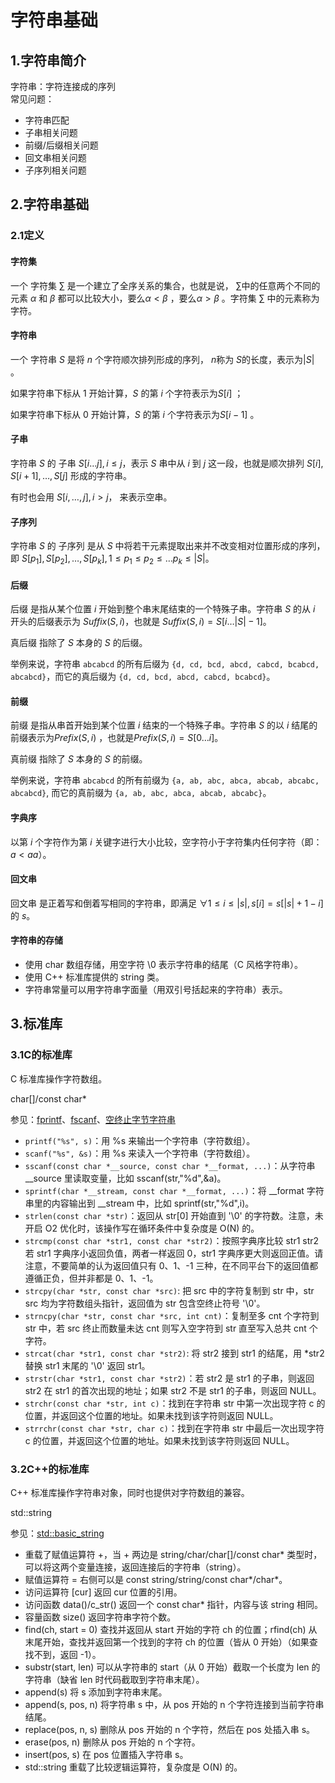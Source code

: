 # 字符串基础

## 1.字符串简介

字符串：字符连接成的序列  
常见问题：
- 字符串匹配
- 子串相关问题
- 前缀/后缀相关问题
- 回文串相关问题
- 子序列相关问题
## 2.字符串基础
### 2.1定义
#### 字符集
一个 字符集 $\sum$ 是一个建立了全序关系的集合，也就是说， $\sum$中的任意两个不同的元素 $\alpha$ 和 $\beta$ 都可以比较大小，要么$\alpha < \beta$ ，要么$\alpha > \beta$ 。字符集 $\sum$ 中的元素称为字符。

#### 字符串
一个 字符串 $S$ 是将 $n$ 个字符顺次排列形成的序列， $n$称为 $S$的长度，表示为$|S|$ 。

如果字符串下标从 $1$ 开始计算，$S$ 的第 $i$ 个字符表示为$S[i]$ ；

如果字符串下标从 $0$ 开始计算，$S$ 的第 $i$ 个字符表示为$S[i - 1]$ 。

#### 子串
字符串 $S$ 的 子串 $S[i \dots j], i \le j$，表示 $S$ 串中从 $i$ 到 $j$ 这一段，也就是顺次排列 $S[i], S[i + 1], \dots, S[j]$ 形成的字符串。

有时也会用 $S[i, \dots, j], i > j$， 来表示空串。

#### 子序列
字符串 $S$ 的 子序列 是从 $S$ 中将若干元素提取出来并不改变相对位置形成的序列，即 $S[p_1], S[p_2], \dots, S[p_k], 1 \le p_1 \le p_2 \le \dots p_k \le |S|$。

#### 后缀
后缀 是指从某个位置 $i$ 开始到整个串末尾结束的一个特殊子串。字符串 $S$ 的从 $i$ 开头的后缀表示为 $Suffix(S, i)$，也就是 $Suffix(S, i) = S[i \dots |S| - 1]$。

真后缀 指除了 $S$ 本身的 $S$ 的后缀。

举例来说，字符串 `abcabcd` 的所有后缀为 `{d, cd, bcd, abcd, cabcd, bcabcd, abcabcd}`，而它的真后缀为 `{d, cd, bcd, abcd, cabcd, bcabcd}`。

#### 前缀
前缀 是指从串首开始到某个位置 $i$ 结束的一个特殊子串。字符串 $S$ 的以 $i$ 结尾的前缀表示为$Prefix(S, i)$ ，也就是$Prefix(S, i) = S[0 \dots i]$。

真前缀 指除了 $S$ 本身的 $S$ 的前缀。

举例来说，字符串 `abcabcd` 的所有前缀为 `{a, ab, abc, abca, abcab, abcabc, abcabcd}`, 而它的真前缀为 `{a, ab, abc, abca, abcab, abcabc}`。

#### 字典序
以第 $i$ 个字符作为第 $i$ 关键字进行大小比较，空字符小于字符集内任何字符（即：$a < aa$）。

#### 回文串
回文串 是正着写和倒着写相同的字符串，即满足 $\forall 1 \le i \le |s|, s[i] = s[|s| + 1 - i]$ 的 $s$。

#### 字符串的存储
- 使用 char 数组存储，用空字符 \0 表示字符串的结尾（C 风格字符串）。
- 使用 C++ 标准库提供的 string 类。
- 字符串常量可以用字符串字面量（用双引号括起来的字符串）表示。

## 3.标准库
### 3.1C的标准库
C 标准库操作字符数组。

char[]/const char*  

参见：[fprintf](https://zh.cppreference.com/w/c/io/fprintf)、[fscanf](https://zh.cppreference.com/w/c/io/fscanf)、[空终止字节字符串](https://zh.cppreference.com/w/c/string/byte)

- `printf("%s", s)`：用 %s 来输出一个字符串（字符数组）。
- `scanf("%s", &s)`：用 %s 来读入一个字符串（字符数组）。
- `sscanf(const char *__source, const char *__format, ...)`：从字符串 __source 里读取变量，比如 sscanf(str,"%d",&a)。
- `sprintf(char *__stream, const char *__format, ...)`：将 __format 字符串里的内容输出到 __stream 中，比如 sprintf(str,"%d",i)。
- `strlen(const char *str)`：返回从 str[0] 开始直到 '\0' 的字符数。注意，未开启 O2 优化时，该操作写在循环条件中复杂度是 O(N) 的。
- `strcmp(const char *str1, const char *str2)`：按照字典序比较 str1 str2 若 str1 字典序小返回负值，两者一样返回 0，str1 字典序更大则返回正值。请注意，不要简单的认为返回值只有 0、1、-1 三种，在不同平台下的返回值都遵循正负，但并非都是 0、1、-1。
- `strcpy(char *str, const char *src)`: 把 src 中的字符复制到 str 中，str src 均为字符数组头指针，返回值为 str 包含空终止符号 '\0'。
- `strncpy(char *str, const char *src, int cnt)`：复制至多 cnt 个字符到 str 中，若 src 终止而数量未达 cnt 则写入空字符到 str 直至写入总共 cnt 个字符。
- `strcat(char *str1, const char *str2)`: 将 str2 接到 str1 的结尾，用 *str2 替换 str1 末尾的 '\0' 返回 str1。
- `strstr(char *str1, const char *str2)`：若 str2 是 str1 的子串，则返回 str2 在 str1 的首次出现的地址；如果 str2 不是 str1 的子串，则返回 NULL。
- `strchr(const char *str, int c)`：找到在字符串 str 中第一次出现字符 c 的位置，并返回这个位置的地址。如果未找到该字符则返回 NULL。
- `strrchr(const char *str, char c)`：找到在字符串 str 中最后一次出现字符 c 的位置，并返回这个位置的地址。如果未找到该字符则返回 NULL。
### 3.2C++的标准库
C++ 标准库操作字符串对象，同时也提供对字符数组的兼容。

std::string  

参见：[std::basic_string](https://zh.cppreference.com/w/cpp/string/basic_string)

- 重载了赋值运算符 +，当 + 两边是 string/char/char[]/const char* 类型时，可以将这两个变量连接，返回连接后的字符串（string）。
- 赋值运算符 = 右侧可以是 const string/string/const char*/char*。
- 访问运算符 [cur] 返回 cur 位置的引用。
- 访问函数 data()/c_str() 返回一个 const char* 指针，内容与该 string 相同。
- 容量函数 size() 返回字符串字符个数。
- find(ch, start = 0) 查找并返回从 start 开始的字符 ch 的位置；rfind(ch) 从末尾开始，查找并返回第一个找到的字符 ch 的位置（皆从 0 开始）（如果查找不到，返回 -1）。
- substr(start, len) 可以从字符串的 start（从 0 开始）截取一个长度为 len 的字符串（缺省 len 时代码截取到字符串末尾）。
- append(s) 将 s 添加到字符串末尾。
- append(s, pos, n) 将字符串 s 中，从 pos 开始的 n 个字符连接到当前字符串结尾。
- replace(pos, n, s) 删除从 pos 开始的 n 个字符，然后在 pos 处插入串 s。
- erase(pos, n) 删除从 pos 开始的 n 个字符。
- insert(pos, s) 在 pos 位置插入字符串 s。
- std::string 重载了比较逻辑运算符，复杂度是 O(N) 的。